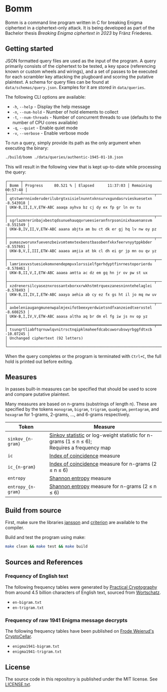 
# Bomm

Bomm is a command line program written in C for breaking Enigma ciphertext in a ciphertext-only attack. It is being developed as part of the Bachelor thesis *Breaking Enigma ciphertext in 2023* by Fränz Friederes.

## Getting started

JSON formatted query files are used as the input of the program. A query primarily consists of the ciphertext to be tested, a key space (referencing known or custom wheels and wirings), and a set of passes to be executed for each scrambler key attacking the plugboard and scoring the putative plaintext. A schema for query files can be found at `data/schemas/query.json`. Examples for it are stored in `data/queries`.

The following CLI options are available:

- `-h`, `--help` - Display the help message
- `-n`, `--num-hold` - Number of hold elements to collect
- `-t`, `--num-threads` - Number of concurrent threads to use (defaults to the number of CPU cores available)
- `-q`, `--quiet` - Enable quiet mode
- `-v`, `--verbose` - Enable verbose mode

To run a query, simply provide its path as the only argument when executing the binary:

```bash
./build/bomm ./data/queries/authentic-1945-01-10.json
```

This will result in the following view that is kept up-to-date while processing the query:

```
┌──────┬───────────────────────────────────────────────────────────────────────┐
│ Bomm │ Progress     80.521 % │ Elapsed      11:37:03 │ Remaining    00:57:48 │
├──────┴───────────────────────────────────────────────────────────┬───────────┤
│ qtstwernnixderuderilubrgtxsisielnunntxknsurvxgundasrvieskuesetxn   -8.543918 │
│ UKW-B,II,I,V,ETW-ABC aaaqa ayhva bz cj dy ex fp gr ln ov tu                  │
├──────────────────────────────────────────────────────────────────┬───────────┤
│ sgrlazmrerinbajxbestqdsunuehauqqvrueesieranfnrpsoninixhauenansvm   -8.551549 │
│ UKW-B,IV,II,V,ETW-ABC aaana abjta am bu ct dk er gj hq lv nw oy pz           │
├──────────────────────────────────────────────────────────────────┬───────────┤
│ pumaszworunxfuevenzbeivsmtemxtexbenstbasobenfxkxfeervnyytppkbder   -8.557691 │
│ UKW-B,V,I,III,ETW-ABC aaaea amjia at bk cl dh ei gr jp mn ou qv yz           │
├──────────────────────────────────────────────────────────────────┬───────────┤
│ lamriexvxstuesiekomxnendepmpvxlorssielfgerhdyptfinrnestoporierdu   -8.578461 │
│ UKW-B,II,V,I,ETW-ABC aaaea amtta ac dz em gq hn jr ov pw st ux               │
├──────────────────────────────────────────────────────────────────┬───────────┤
│ xzdrenersilcyaseznxrossantxborxxrwkhstmtrquexzanesninntehelaglei   -8.578493 │
│ UKW-B,II,IV,I,ETW-ABC aaaya aehia ab cy ez fx gs ht il jo mq nw uv           │
├──────────────────────────────────────────────────────────────────┬───────────┤
│ axbeleniaugangmunenwpalmjexifotbeexyerdwietsndfxanzeiedtxerxstel   -8.608253 │
│ UKW-B,I,IV,V,ETW-ABC aaasa altha aq br dm el fg iw js nv op yz               │
╞══════════════════════════════════════════════════════════════════╤═══════════╡
│ tsunqrtliabftqrnuwlqvnitrsctnqipklmaheefdcabcuworubswyrbggfdtxcb   -10.07245 │
│ Unchanged ciphertext (92 letters)                                            │
└──────────────────────────────────────────────────────────────────────────────┘
```

When the query completes or the program is terminated with `Ctrl+C`, the full hold is printed out before exiting.

## Measures

In passes built-in measures can be specified that should be used to score and compare putative plaintext.

Many measures are based on n-grams (substrings of length n). These are specified by the tokens `monogram`, `bigram`, `trigram`, `quadgram`, `pentagram`, and `hexagram` for 1-grams, 2-grams, …, and 6-grams respectively.

Token | Measure
----- | -------
`sinkov_{n-gram}` | [Sinkov statistic](https://en.wikipedia.org/wiki/Sinkov_statistic) or log-weight statistic for n-grams (1 ≤ n ≤ 6);<br> Requires a frequency map
`ic` | [Index of coincidence](https://en.wikipedia.org/wiki/Index_of_coincidence) measure
`ic_{n-gram}` | [Index of coincidence](https://en.wikipedia.org/wiki/Index_of_coincidence) measure for n-grams (2 ≤ n ≤ 6)
`entropy` | [Shannon entropy](https://en.wikipedia.org/wiki/Entropy_(information_theory)) measure
`entropy_{n-gram}` | [Shannon entropy](https://en.wikipedia.org/wiki/Entropy_(information_theory)) measure for n-grams (2 ≤ n ≤ 6)

## Build from source

First, make sure the libraries [jansson](https://github.com/akheron/jansson) and [criterion](https://github.com/Snaipe/Criterion) are available to the compiler.

Build and test the program using make:

```bash
make clean && make test && make build
```

## Sources and References

### Frequency of English text

The following frequency tables were generated by [Practical Cryptography](http://practicalcryptography.com/cryptanalysis/letter-frequencies-various-languages/english-letter-frequencies/) from around 4.5 billion characters of English text, sourced from [Wortschatz](https://wortschatz-leipzig.de/en).

- `en-bigram.txt`
- `en-trigram.txt`

### Frequency of raw 1941 Enigma message decrypts

The following frequency tables have been published on [Frode Weierud's CryptoCellar](https://cryptocellar.org/bgac/keyofE.html).

- `enigma1941-bigram.txt`
- `enigma1941-trigram.txt`

## License

The source code in this repository is published under the MIT license. See [LICENSE.txt](LICENSE.txt).
